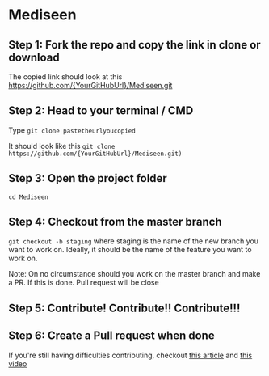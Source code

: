 # Mediseen


## Step 1: Fork the repo and copy the link in clone or download

The copied link should look at this https://github.com/{YourGitHubUrl}/Mediseen.git

## Step 2: Head to your terminal / CMD

Type `git clone pastetheurlyoucopied` 
  
It should look like this  `git clone https://github.com/{YourGitHubUrl}/Mediseen.git)`

## Step 3: Open the project folder

`cd Mediseen`

## Step 4: Checkout from the master branch

`git checkout -b staging` where staging is the name of the new branch you want to work on. Ideally, it should be the name of the feature you want to work on. 

Note: On no circumstance should you work on the master branch and make a PR. If this is done. Pull request will be close

## Step 5: Contribute! Contribute!! Contribute!!!

## Step 6: Create a Pull request when done

If you're still having difficulties contributing, checkout  <a href='https://github.com/freeCodeCamp/how-to-contribute-to-open-source'>this article</a> and  <a href='https://www.youtube.com/watch?v=SWYqp7iY_Tc'>this video</a>

